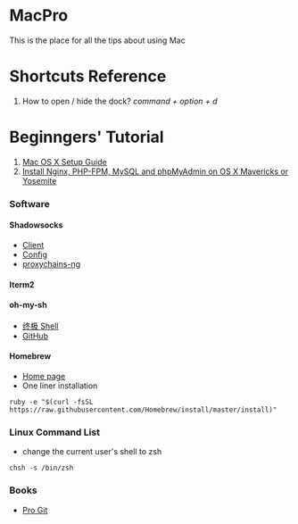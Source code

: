 MacPro
======

This is the place for all the tips about using Mac

Shortcuts Reference
======

1. How to open / hide the dock? *command + option + d*

# Beginngers' Tutorial
1. [Mac OS X Setup Guide](http://sourabhbajaj.com/mac-setup/)
2. [Install Nginx, PHP-FPM, MySQL and phpMyAdmin on OS X Mavericks or Yosemite](http://blog.frd.mn/install-nginx-php-fpm-mysql-and-phpmyadmin-on-os-x-mavericks-using-homebrew/)

### Software

#### Shadowsocks
- [Client](http://dl.chenyufei.info/shadowsocks/shadowsocks-local-mac64-1.1.3.gz)
- [Config](https://github.com/shadowsocks/shadowsocks-go/blob/master/config.json)
- [proxychains-ng](https://github.com/clowwindy/shadowsocks/wiki/Using-Shadowsocks-with-Command-Line-Tools)

#### Iterm2

#### oh-my-sh
- [终极 Shell](http://macshuo.com/?p=676)
- [GitHub](https://github.com/robbyrussell/oh-my-zsh)

#### Homebrew
- [Home page](http://brew.sh/) 
- One liner installation 

```
ruby -e "$(curl -fsSL https://raw.githubusercontent.com/Homebrew/install/master/install)"
```

### Linux Command List
- change the current user's shell to zsh

```
chsh -s /bin/zsh
```
### Books

- [Pro Git](http://book.douban.com/subject/3420144/)
